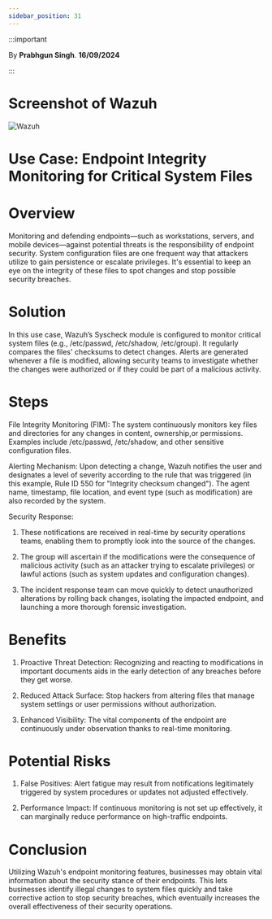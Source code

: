 ```yaml
---
sidebar_position: 31
---
```


:::important

By **Prabhgun Singh**. **16/09/2024**

:::

# Screenshot of Wazuh

![Wazuh](img/Case1.png)

# Use Case: Endpoint Integrity Monitoring for Critical System Files 

# Overview

Monitoring and defending endpoints—such as workstations, servers, and mobile devices—against potential threats is the responsibility of endpoint security. System configuration files are one frequent way that attackers utilize to gain persistence or escalate privileges. It's essential to keep an eye on the integrity of these files to spot changes and stop possible security breaches.
 
# Solution

In this use case, Wazuh’s Syscheck module is configured to monitor critical system files (e.g., /etc/passwd, /etc/shadow, /etc/group). It regularly compares the files' checksums to detect changes. Alerts are generated whenever a file is modified, allowing security teams to investigate whether the changes were authorized or if they could be part of a malicious activity. 

# Steps

File Integrity Monitoring (FIM): The system continuously monitors key files and directories for any changes in content, ownership,or permissions. Examples include /etc/passwd, /etc/shadow, and other sensitive configuration files.

Alerting Mechanism: Upon detecting a change, Wazuh notifies the user and designates a level of severity according to the rule that was triggered (in this example, Rule ID 550 for "Integrity checksum changed"). The agent name, timestamp, file location, and event type (such as modification) are also recorded by the system. 

Security Response: 

1. These notifications are received in real-time by security operations teams, enabling them to promptly look into the source of the changes. 

2. The group will ascertain if the modifications were the consequence of malicious activity (such as an attacker trying to escalate privileges) or lawful actions (such as system updates and configuration changes). 

3. The incident response team can move quickly to detect unauthorized alterations by rolling back changes, isolating the impacted endpoint, and launching a more thorough forensic investigation. 

# Benefits

1. Proactive Threat Detection: Recognizing and reacting to modifications in important documents aids in the early detection of any breaches before they get worse. 

2. Reduced Attack Surface: Stop hackers from altering files that manage system settings or user permissions without authorization. 

3. Enhanced Visibility: The vital components of the endpoint are continuously under observation thanks to real-time monitoring. 

# Potential Risks

1. False Positives: Alert fatigue may result from notifications legitimately triggered by system procedures or updates not adjusted effectively. 

2. Performance Impact: If continuous monitoring is not set up effectively, it can marginally reduce performance on high-traffic endpoints. 

# Conclusion

Utilizing Wazuh's endpoint monitoring features, businesses may obtain vital information about the security stance of their endpoints. This lets businesses identify illegal changes to system files quickly and take corrective action to stop security breaches, which eventually increases the overall effectiveness of their security operations.


